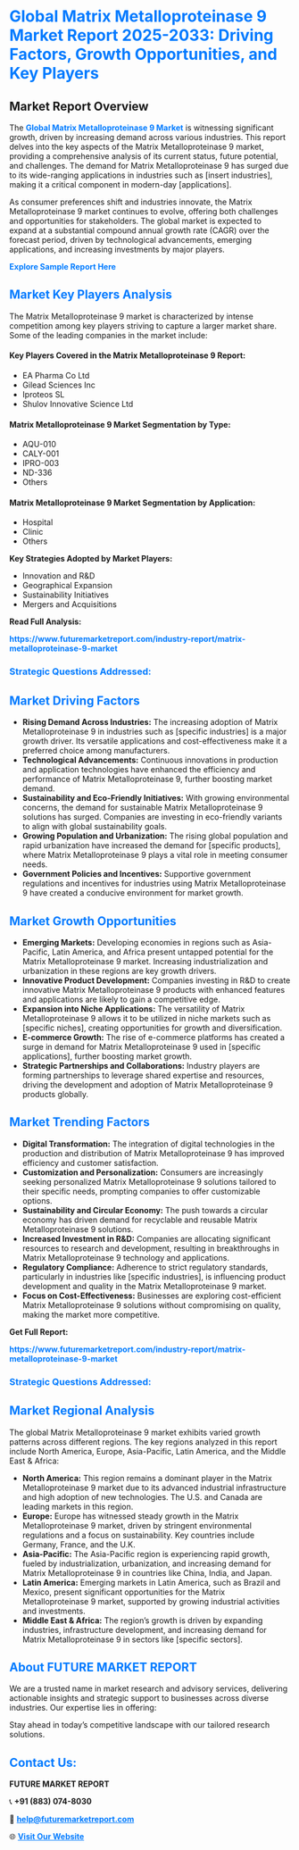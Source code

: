 <h1 style="color: #007BFF;">Global Matrix Metalloproteinase 9 Market Report 2025-2033: Driving Factors, Growth Opportunities, and Key Players</h1>

<section id="overview">
<h2>Market Report Overview</h2>
<p>The <a href="https://www.futuremarketreport.com/industry-report/matrix-metalloproteinase-9-market" style="color: #007BFF; text-decoration: none;"><strong>Global Matrix Metalloproteinase 9 Market</strong></a> is witnessing significant growth, driven by increasing demand across various industries. This report delves into the key aspects of the Matrix Metalloproteinase 9 market, providing a comprehensive analysis of its current status, future potential, and challenges. The demand for Matrix Metalloproteinase 9 has surged due to its wide-ranging applications in industries such as [insert industries], making it a critical component in modern-day [applications].</p>
<p>As consumer preferences shift and industries innovate, the Matrix Metalloproteinase 9 market continues to evolve, offering both challenges and opportunities for stakeholders. The global market is expected to expand at a substantial compound annual growth rate (CAGR) over the forecast period, driven by technological advancements, emerging applications, and increasing investments by major players.</p>
</section>

<section id="overview">
<p><a href="https://www.futuremarketreport.com/request-sample/reportId=86192" style="color: #007BFF; text-decoration: none;"><strong>Explore Sample Report Here</strong></a></p>
</section>

<section id="key-players">
<h2 style="color: #007BFF;">Market Key Players Analysis</h2>
<p>The Matrix Metalloproteinase 9 market is characterized by intense competition among key players striving to capture a larger market share. Some of the leading companies in the market include:</p>
<h4>Key Players Covered in the Matrix Metalloproteinase 9 Report:</h4>
<ul><li>EA Pharma Co Ltd</li><li>Gilead Sciences Inc</li><li>Iproteos SL</li><li>Shulov Innovative Science Ltd</li></ul>
<h4>Matrix Metalloproteinase 9 Market Segmentation by Type:</h4>
<ul><li>AQU-010</li><li>CALY-001</li><li>IPRO-003</li><li>ND-336</li><li>Others</li></ul>

<h4>Matrix Metalloproteinase 9 Market Segmentation by Application:</h4>
<ul><li>Hospital</li><li>Clinic</li><li>Others</li></ul>
<p><strong>Key Strategies Adopted by Market Players:</strong></p>
<ul>
<li>Innovation and R&D</li>
<li>Geographical Expansion</li>
<li>Sustainability Initiatives</li>
<li>Mergers and Acquisitions</li>
</ul>
</section>

<section>
<p><strong>Read Full Analysis: </strong></p><a href="https://www.futuremarketreport.com/industry-report/matrix-metalloproteinase-9-market" style="color: #007BFF; text-decoration: none;"><strong>https://www.futuremarketreport.com/industry-report/matrix-metalloproteinase-9-market</strong></a>
<h3 style="color: #007BFF;">Strategic Questions Addressed:</h3>
</section>

<section id="driving-factors">
<h2 style="color: #007BFF;">Market Driving Factors</h2>
<ul>
<li><strong>Rising Demand Across Industries:</strong> The increasing adoption of Matrix Metalloproteinase 9 in industries such as [specific industries] is a major growth driver. Its versatile applications and cost-effectiveness make it a preferred choice among manufacturers.</li>
<li><strong>Technological Advancements:</strong> Continuous innovations in production and application technologies have enhanced the efficiency and performance of Matrix Metalloproteinase 9, further boosting market demand.</li>
<li><strong>Sustainability and Eco-Friendly Initiatives:</strong> With growing environmental concerns, the demand for sustainable Matrix Metalloproteinase 9 solutions has surged. Companies are investing in eco-friendly variants to align with global sustainability goals.</li>
<li><strong>Growing Population and Urbanization:</strong> The rising global population and rapid urbanization have increased the demand for [specific products], where Matrix Metalloproteinase 9 plays a vital role in meeting consumer needs.</li>
<li><strong>Government Policies and Incentives:</strong> Supportive government regulations and incentives for industries using Matrix Metalloproteinase 9 have created a conducive environment for market growth.</li>
</ul>
</section>

<section id="growth-opportunities">
<h2 style="color: #007BFF;">Market Growth Opportunities</h2>
<ul>
<li><strong>Emerging Markets:</strong> Developing economies in regions such as Asia-Pacific, Latin America, and Africa present untapped potential for the Matrix Metalloproteinase 9 market. Increasing industrialization and urbanization in these regions are key growth drivers.</li>
<li><strong>Innovative Product Development:</strong> Companies investing in R&D to create innovative Matrix Metalloproteinase 9 products with enhanced features and applications are likely to gain a competitive edge.</li>
<li><strong>Expansion into Niche Applications:</strong> The versatility of Matrix Metalloproteinase 9 allows it to be utilized in niche markets such as [specific niches], creating opportunities for growth and diversification.</li>
<li><strong>E-commerce Growth:</strong> The rise of e-commerce platforms has created a surge in demand for Matrix Metalloproteinase 9 used in [specific applications], further boosting market growth.</li>
<li><strong>Strategic Partnerships and Collaborations:</strong> Industry players are forming partnerships to leverage shared expertise and resources, driving the development and adoption of Matrix Metalloproteinase 9 products globally.</li>
</ul>
</section>

<section id="trending-factors">
<h2 style="color: #007BFF;">Market Trending Factors</h2>
<ul>
<li><strong>Digital Transformation:</strong> The integration of digital technologies in the production and distribution of Matrix Metalloproteinase 9 has improved efficiency and customer satisfaction.</li>
<li><strong>Customization and Personalization:</strong> Consumers are increasingly seeking personalized Matrix Metalloproteinase 9 solutions tailored to their specific needs, prompting companies to offer customizable options.</li>
<li><strong>Sustainability and Circular Economy:</strong> The push towards a circular economy has driven demand for recyclable and reusable Matrix Metalloproteinase 9 solutions.</li>
<li><strong>Increased Investment in R&D:</strong> Companies are allocating significant resources to research and development, resulting in breakthroughs in Matrix Metalloproteinase 9 technology and applications.</li>
<li><strong>Regulatory Compliance:</strong> Adherence to strict regulatory standards, particularly in industries like [specific industries], is influencing product development and quality in the Matrix Metalloproteinase 9 market.</li>
<li><strong>Focus on Cost-Effectiveness:</strong> Businesses are exploring cost-efficient Matrix Metalloproteinase 9 solutions without compromising on quality, making the market more competitive.</li>
</ul>
</section>

<section>
<p><strong>Get Full Report: </strong></p><a href="https://www.futuremarketreport.com/industry-report/matrix-metalloproteinase-9-market" style="color: #007BFF; text-decoration: none;"><strong>https://www.futuremarketreport.com/industry-report/matrix-metalloproteinase-9-market</strong></a>
<h3 style="color: #007BFF;">Strategic Questions Addressed:</h3>
</section>


<section id="regional-analysis">
<h2 style="color: #007BFF;">Market Regional Analysis</h2>
<p>The global Matrix Metalloproteinase 9 market exhibits varied growth patterns across different regions. The key regions analyzed in this report include North America, Europe, Asia-Pacific, Latin America, and the Middle East & Africa:</p>
<ul>
<li><strong>North America:</strong> This region remains a dominant player in the Matrix Metalloproteinase 9 market due to its advanced industrial infrastructure and high adoption of new technologies. The U.S. and Canada are leading markets in this region.</li>
<li><strong>Europe:</strong> Europe has witnessed steady growth in the Matrix Metalloproteinase 9 market, driven by stringent environmental regulations and a focus on sustainability. Key countries include Germany, France, and the U.K.</li>
<li><strong>Asia-Pacific:</strong> The Asia-Pacific region is experiencing rapid growth, fueled by industrialization, urbanization, and increasing demand for Matrix Metalloproteinase 9 in countries like China, India, and Japan.</li>
<li><strong>Latin America:</strong> Emerging markets in Latin America, such as Brazil and Mexico, present significant opportunities for the Matrix Metalloproteinase 9 market, supported by growing industrial activities and investments.</li>
<li><strong>Middle East & Africa:</strong> The region’s growth is driven by expanding industries, infrastructure development, and increasing demand for Matrix Metalloproteinase 9 in sectors like [specific sectors].</li>
</ul>
</section>

<footer>
<h2 style="color: #007BFF;">About FUTURE MARKET REPORT</h2>
<p>We are a trusted name in market research and advisory services, delivering actionable insights and strategic support to businesses across diverse industries. Our expertise lies in offering:</p>

<p>Stay ahead in today’s competitive landscape with our tailored research solutions.</p>

<h2 style="color: #007BFF;">Contact Us:</h2>
<p><strong>FUTURE MARKET REPORT</strong></p>
<p>📞 <strong>+91 (883) 074-8030</strong></p>
<p>📧 <strong><a href="mailto:help@futuremarketreport.com" style="color: #007BFF;">help@futuremarketreport.com</a></strong></p>
<p>🌐 <strong><a href="https://www.futuremarketreport.com/" style="color: #007BFF;">Visit Our Website</a></strong></p>
</footer>